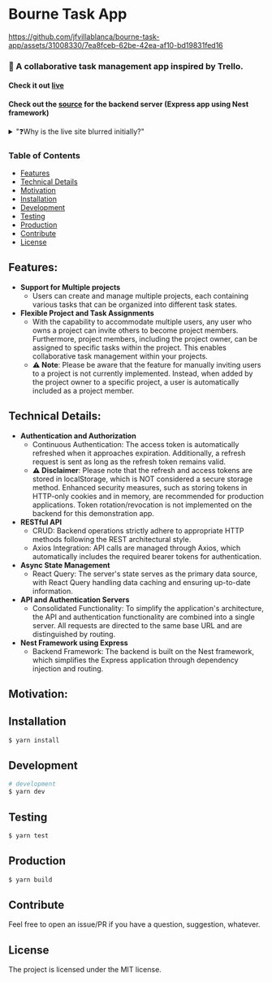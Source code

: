 # Bourne Task App

https://github.com/jfvillablanca/bourne-task-app/assets/31008330/7ea8fceb-62be-42ea-af10-bd19831fed16

### 📔 A collaborative task management app inspired by Trello.

#### Check it out [live](https://jfvillablanca.github.io/bourne-task-app/)
#### Check out the [source](https://github.com/jfvillablanca/bourne-task-app-api/) for the backend server (Express app using Nest framework) 

<details>
    <summary>"❓Why is the live site blurred initially?"</summary>

#### Initial loading behavior: 

When you visit the live site, you might notice that it loads immediately but appears blurred, and some elements may not be clickable for a period ranging from several seconds to a few minutes. While this behavior may seem unusual, it is completely normal and stems from the following reasons:

- The authorization server is hosted on a free-tier VM within Render.com. This VM operates with minimal resources: 0.1 CPU and 512MB of RAM. To optimize costs, the server goes into sleep mode when inactive.
    - Additionally, when the server wakes, it makes a database connection with a database hosted in a free-tier MongoDB Atlas cluster which has limited resources also and that adds up to the **wake up delay**. 
- Upon loading the page, the React Query initiates a request to `/api/users/me` to verify the user's login status.
- While `isInitialLoading` is `true`, a blur overlay is on top of the Authentication component.
- This request serves to wake up the backend server VM, which requires some time due to its limited resources.
- Subsequent requests to the server may exhibit improved responsiveness, but it's important to anticipate occasional delays in response times.
</details>

### Table of Contents

- [Features](#features)
- [Technical Details](#technical)
- [Motivation](#motivation)
- [Installation](#installation)
- [Development](#development)
- [Testing](#testing)
- [Production](#production)
- [Contribute](#contribute)
- [License](#license)

## Features: <a name="features"></a>
- **Support for Multiple projects**
    - Users can create and manage multiple projects, each containing various tasks that can be organized into different task states.
- **Flexible Project and Task Assignments**
    - With the capability to accommodate multiple users, any user who owns a project can invite others to become project members. Furthermore, project members, including the project owner, can be assigned to specific tasks within the project. This enables collaborative task management within your projects. 
    - **⚠️ Note**: Please be aware that the feature for manually inviting users to a project is not currently implemented. Instead, when added by the project owner to a specific project, a user is automatically included as a project member. 

## Technical Details: <a name="technical"></a>
- **Authentication and Authorization** 
    - Continuous Authentication: The access token is automatically refreshed when it approaches expiration. Additionally, a refresh request is sent as long as the refresh token remains valid. 
    - **⚠️ Disclaimer**: Please note that the refresh and access tokens are stored in localStorage, which is NOT considered a secure storage method. Enhanced security measures, such as storing tokens in HTTP-only cookies and in memory, are recommended for production applications. Token rotation/revocation is not implemented on the backend for this demonstration app. 
- **RESTful API**
    - CRUD: Backend operations strictly adhere to appropriate HTTP methods following the REST architectural style.
    - Axios Integration: API calls are managed through Axios, which automatically includes the required bearer tokens for authentication.
- **Async State Management**
    - React Query: The server's state serves as the primary data source, with React Query handling data caching and ensuring up-to-date information.
- **API and Authentication Servers**
    - Consolidated Functionality: To simplify the application's architecture, the API and authentication functionality are combined into a single server. All requests are directed to the same base URL and are distinguished by routing. 
- **Nest Framework using Express**
    - Backend Framework: The backend is built on the Nest framework, which simplifies the Express application through dependency injection and routing. 

## Motivation: <a name="motivation"></a>
## Installation <a name="installation"></a>

```bash
$ yarn install
```

## Development <a name="development"></a>

```bash
# development
$ yarn dev
```

## Testing <a name="testing"></a>

```bash
$ yarn test
```

## Production <a name="production"></a>

```bash
$ yarn build
```

## Contribute <a name="contribute"></a>

Feel free to open an issue/PR if you have a question, suggestion, whatever.

## License <a name="license"></a>

The project is licensed under the MIT license.
